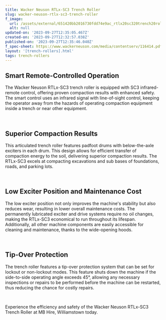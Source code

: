 ```yaml
---
title: Wacker Neuson RTLx-SC3 Trench Roller
slug: wacker-neuson-rtlx-sc3-trench-roller
f_image:
  url: /assets/external/651420bb2016730fdd74e9ac_rtlx20sc320trench20roller.jpg
  alt: null
updated-on: '2023-09-27T12:35:05.467Z'
created-on: '2023-09-27T12:32:57.038Z'
published-on: '2023-09-27T12:35:46.040Z'
f_spec-sheet: https://www.wackerneuson.com/media/contentserv/116414.pdf
layout: '[trench-rollers].html'
tags: trench-rollers
---
```


Smart Remote-Controlled Operation
---------------------------------

The Wacker Neuson RTLx-SC3 trench roller is equipped with SC3 infrared-remote control, offering proven compaction results with enhanced safety. The smart control uses an infrared signal with line-of-sight control, keeping the operator away from the hazards of operating compaction equipment inside a trench or near other equipment.

‍

Superior Compaction Results
---------------------------

This articulated trench roller features padfoot drums with below-the-axle exciters in each drum. This design allows for efficient transfer of compaction energy to the soil, delivering superior compaction results. The RTLx-SC3 excels at compacting excavations and sub bases of foundations, roads, and parking lots.

‍

Low Exciter Position and Maintenance Cost
-----------------------------------------

The low exciter position not only improves the machine's stability but also reduces wear, resulting in lower overall maintenance costs. The permanently lubricated exciter and drive systems require no oil changes, making the RTLx-SC3 economical to run throughout its lifespan. Additionally, all other machine components are easily accessible for cleaning and maintenance, thanks to the wide-opening hoods.

‍

Tip-Over Protection
-------------------

The trench roller features a tip-over protection system that can be set for lockout or non-lockout modes. This feature shuts down the machine if the side-to-side operating angle exceeds 45°, allowing any necessary inspections or repairs to be performed before the machine can be restarted, thus reducing the chance for costly repairs.

‍

Experience the efficiency and safety of the Wacker Neuson RTLx-SC3 Trench Roller at MB Hire, Williamstown today.

‍
